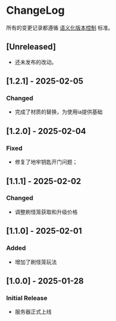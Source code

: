 # ChangeLog

所有的变更记录都遵循 [语义化版本控制](https://semver.org/) 标准。

## [Unreleased]
- 还未发布的改动。

## [1.2.1] - 2025-02-05
### Changed
- 完成了材质的替换，为使用ia提供基础

## [1.2.0] - 2025-02-04
### Fixed
- 修复了地牢钥匙开门问题；

## [1.1.1] - 2025-02-02
### Changed
- 调整刷怪笼获取和升级价格

## [1.1.0] - 2025-02-01
### Added
- 增加了刷怪笼玩法

## [1.0.0] - 2025-01-28
### Initial Release
- 服务器正式上线